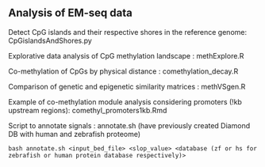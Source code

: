 ## Analysis of EM-seq data

Detect CpG islands and their respective shores in the reference genome: CpGislandsAndShores.py

Explorative data analysis of CpG methylation landscape : methExplore.R

Co-methylation of CpGs by physical distance : comethylation_decay.R

Comparison of genetic and epigenetic similarity matrices : methVSgen.R

Example of co-methylation module analysis considering promoters (!kb upstream regions): comethyl_promoters1kb.Rmd

Script to annotate signals : annotate.sh (have previously created Diamond DB with human and zebrafish proteome)



```{shell}
bash annotate.sh <input_bed_file> <slop_value> <database (zf or hs for zebrafish or human protein database respectively)>
```
